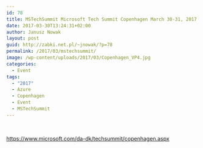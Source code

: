 ```yaml
---
id: 78
title: MSTechSummit Microsoft Tech Summit Copenhagen March 30-31, 2017
date: 2017-03-30T13:24:31+02:00
author: Janusz Nowak
layout: post
guid: http://zabki.net.pl/~jnowak/?p=78
permalink: /2017/03/mstechsummit/
image: /wp-content/uploads/2017/03/Copenhagen_VP4.jpg
categories:
  - Event
tags:
  - "2017"
  - Azure
  - Copenhagen
  - Event
  - MSTechSummit
---
```

<img class="alignnone size-full wp-image-82" src="/wp-content/uploads/2017/03/Copenhagen_VP4.jpg" alt="" width="776" srcset="/wp-content/uploads/2017/03/Copenhagen_VP4.jpg 776w, /wp-content/uploads/2017/03/Copenhagen_VP4-300x170.jpg 300w, /wp-content/uploads/2017/03/Copenhagen_VP4-768x435.jpg 768w" sizes="(max-width: 776px) 100vw, 776px" /><img class="alignnone size-full wp-image-81" src="/wp-content/uploads/2017/03/2017-mstech-summit.jpg" alt="" width="1024" srcset="/wp-content/uploads/2017/03/2017-mstech-summit.jpg 1024w, /wp-content/uploads/2017/03/2017-mstech-summit-300x225.jpg 300w, /wp-content/uploads/2017/03/2017-mstech-summit-768x576.jpg 768w" sizes="(max-width: 1024px) 100vw, 1024px" />

<https://www.microsoft.com/da-dk/techsummit/copenhagen.aspx>